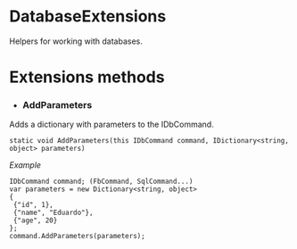 # DatabaseExtensions

Helpers for working with databases.

# Extensions methods
* ### AddParameters

Adds a dictionary with parameters to the IDbCommand.

`static void AddParameters(this IDbCommand command, IDictionary<string, object> parameters)`

_Example_
 ```
IDbCommand command; (FbCommand, SqlCommand...)
var parameters = new Dictionary<string, object>
{
  {"id", 1},
  {"name", "Eduardo"},
  {"age", 20}
};
command.AddParameters(parameters);
```
